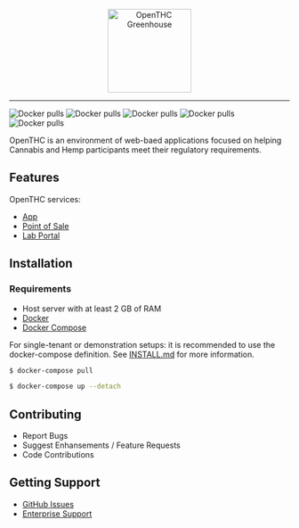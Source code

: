 <p align="center">
	<img src="https://cdn.openthc.com/img/logo.png" height="150" alt="OpenTHC Greenhouse">
</p>

---
![Docker pulls](https://img.shields.io/docker/pulls/openthc/test-public.svg?style=for-the-badge)
![Docker pulls](https://img.shields.io/docker/pulls/openthc/app.svg?style=for-the-badge)
![Docker pulls](https://img.shields.io/docker/pulls/openthc/pos.svg?style=for-the-badge)
![Docker pulls](https://img.shields.io/docker/pulls/openthc/lab.svg?style=for-the-badge)
![Docker pulls](https://img.shields.io/docker/pulls/openthc/sql.svg?style=for-the-badge)

OpenTHC is an environment of web-baed applications focused on helping Cannabis and Hemp participants meet their regulatory requirements.

## Features

OpenTHC services:

- [App](https://github.com/openthc/app)
- [Point of Sale](https://github.com/openthc/pos)
- [Lab Portal](https://github.com/openthc/lab)

## Installation

### Requirements

- Host server with at least 2 GB of RAM
- [Docker]()
- [Docker Compose]()

For single-tenant or demonstration setups: it is recommended to use the docker-compose definition. See [INSTALL.md](./INSTALL.md) for more information.

```bash
$ docker-compose pull

$ docker-compose up --detach
```

## Contributing

- Report Bugs
- Suggest Enhansements / Feature Requests
- Code Contributions

## Getting Support

- [GitHub Issues](https://github.com/openthc/docker/issues)
- [Enterprise Support](https://openthc.com/help)
